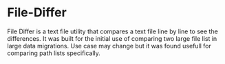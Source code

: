 # File-Differ

File Differ is a text file utility that compares a text file line by line to see the differences.  It was built for the initial use of comparing two large file list in large data migrations.  Use case may change but it was found usefull for comparing path lists specifically.
